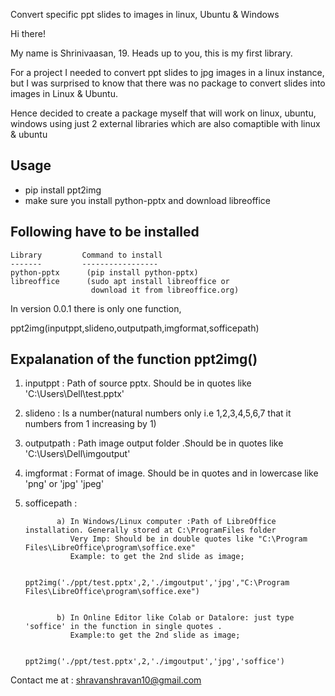 Convert specific ppt slides to images in linux, Ubuntu & Windows

Hi there!

My name is Shrinivaasan, 19. Heads up to you, this is my first library.

For a project I needed to convert ppt slides to jpg images in a linux instance,
but I was surprised to know that there was
no package to convert slides into images in Linux & Ubuntu.

Hence decided to create a package myself
that will work on linux, ubuntu, windows using just 2 external libraries which are also comaptible with linux & ubuntu

## Usage
- pip install ppt2img
- make sure you install python-pptx and download libreoffice


## Following have to be installed

    Library         Command to install
    -------         -----------------
    python-pptx      (pip install python-pptx)
    libreoffice      (sudo apt install libreoffice or 
                      download it from libreoffice.org)


In version 0.0.1 there is only one function,

ppt2img(inputppt,slideno,outputpath,imgformat,sofficepath)


## Expalanation of the function ppt2img()
1. inputppt : Path of source pptx. Should be in quotes like 'C:\Users\Dell\test.pptx'


2. slideno : Is a number(natural numbers only i.e 1,2,3,4,5,6,7 that it numbers from 1 increasing by 1)


3. outputpath : Path image output folder .Should be in quotes like 'C:\Users\Dell\imgoutput'


4. imgformat : Format of image. Should be in quotes and in lowercase like 'png' or 'jpg' 'jpeg'


5. sofficepath :

              a) In Windows/Linux computer :Path of LibreOffice installation. Generally stored at C:\ProgramFiles folder
                 Very Imp: Should be in double quotes like "C:\Program Files\LibreOffice\program\soffice.exe"
                 Example: to get the 2nd slide as image;

                         ppt2img('./ppt/test.pptx',2,'./imgoutput','jpg',"C:\Program Files\LibreOffice\program\soffice.exe")


              b) In Online Editor like Colab or Datalore: just type 'soffice' in the function in single quotes .
                 Example:to get the 2nd slide as image;

                        ppt2img('./ppt/test.pptx',2,'./imgoutput','jpg','soffice')

Contact me at : shravanshravan10@gmail.com